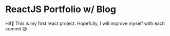 # ReactJS Portfolio w/ Blog

Hi!👋
This is my first react project. Hopefully, I will improve myself with each commit 😅
